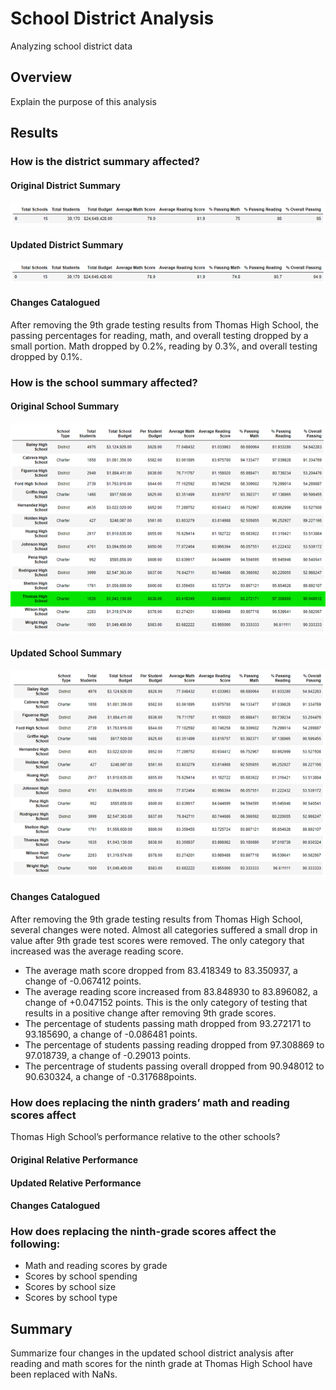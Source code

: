# School District Analysis
Analyzing school district data

## Overview
Explain the purpose of this analysis

## Results 

### How is the district summary affected?
#### Original District Summary
![Original District Summary](Resources/District_summary_old.png)
#### Updated District Summary
![New District Summary](Resources/District_summary_new.png)
#### Changes Catalogued
After removing the 9th grade testing results from Thomas High School, the passing
percentages for reading, math, and overall testing dropped by a small portion. 
Math dropped by 0.2%, reading by 0.3%, and overall testing dropped by 0.1%. 

### How is the school summary affected?
#### Original School Summary
![Original School Summary](Resources/original_school_summary.png)
#### Updated School Summary
![Updated School Summary](Resources/updated_school_summary.png)
#### Changes Catalogued
After removing the 9th grade testing results from Thomas High School, several
changes were noted. Almost all categories suffered a small drop in value after
9th grade test scores were removed. The only category that increased was the 
average reading score. 
- The average math score dropped from 83.418349 to 83.350937,
 a change of -0.067412 points. 
- The average reading score increased from 83.848930 to 83.896082, 
a change of +0.047152 points. This is the only category of testing 
that results in a positive change after removing 9th grade scores. 
- The percentage of students passing math dropped from 
93.272171 to 93.185690,
a change of -0.086481 points.
- The percentage of students passing reading dropped from 
97.308869 to 97.018739,
a change of -0.29013 points. 
- The percentrage of students passing overall dropped from 
90.948012 to 90.630324, 
a change of -0.317688points. 	

### How does replacing the ninth graders’ math and reading scores affect 
Thomas High School’s performance relative to the other schools?
#### Original Relative Performance
#### Updated Relative Performance 
#### Changes Catalogued

### How does replacing the ninth-grade scores affect the following:
- Math and reading scores by grade
- Scores by school spending
- Scores by school size
- Scores by school type

## Summary 
Summarize four changes in the updated school district analysis after reading
and math scores for the ninth grade at Thomas High School have been replaced 
with NaNs.